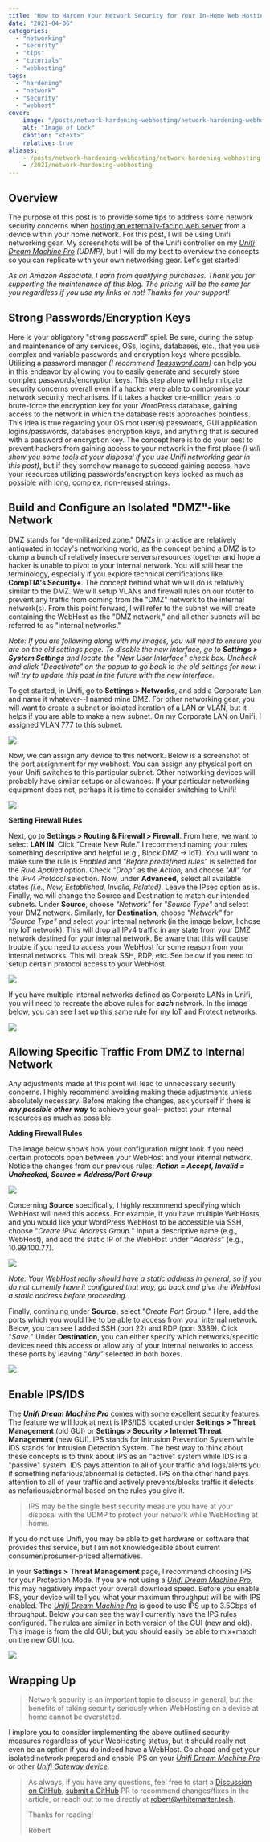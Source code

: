 ```yaml
---
title: "How to Harden Your Network Security for Your In-Home Web Hosting"
date: "2021-04-06"
categories:
  - "networking"
  - "security"
  - "tips"
  - "tutorials"
  - "webhosting"
tags:
  - "hardening"
  - "network"
  - "security"
  - "webhost"
cover:
    image: "/posts/network-hardening-webhosting/network-hardening-webhosting.jpg"
    alt: "Image of Lock"
    caption: "<text>"
    relative: true
aliases:
    - /posts/network-hardening-webhosting/network-hardening-webhosting
    - /2021/network-hardening-webhosting
---
```


## Overview

The purpose of this post is to provide some tips to address some network security concerns when [hosting an externally-facing web server](https://whitematter.tech/2021/04/01/hosting-your-own-site-with-traefik-and-wordpress/) from a device within your home network. For this post, I will be using Unifi networking gear. My screenshots will be of the Unifi controller on my _[Unifi Dream Machine Pro](https://www.amazon.com/gp/product/B086967C9X/ref=as_li_tl?ie=UTF8&camp=1789&creative=9325&creativeASIN=B086967C9X&linkCode=as2&tag=whitematter-20&linkId=4fc0624a437d4bfe761f2ebb02ca61bd)_ _(UDMP)_, but I will do my best to overview the concepts so you can replicate with your own networking gear. Let's get started!

__As an Amazon Associate, I earn from qualifying purchases._ Thank you for _supporting the maintenance of this blog. The pricing will be the same for you regardless if you use my links or not! Thanks for your support!__

## Strong Passwords/Encryption Keys

Here is your obligatory "strong password" spiel. Be sure, during the setup and maintenance of any services, OSs, logins, databases, etc., that you use complex and variable passwords and encryption keys where possible. Utilizing a password manager _(I recommend [1password.com](http://1password.com))_ can help you in this endeavor by allowing you to easily generate and securely store complex passwords/encryption keys. This step alone will help mitigate security concerns overall even if a hacker were able to compromise your network security mechanisms. If it takes a hacker one-million years to brute-force the encryption key for your WordPress database, gaining access to the network in which the database rests approaches pointless. This idea is true regarding your OS root user(s) passwords, GUI application logins/passwords, databases encryption keys, and anything that is secured with a password or encryption key. The concept here is to do your best to prevent hackers from gaining access to your network in the first place _(I will show you some tools at your disposal if you use Unifi networking gear in this post)_, but if they somehow manage to succeed gaining access, have your resources utilizing passwords/encryption keys locked as much as possible with long, complex, non-reused strings.

## **Build and Configure an Isolated "DMZ"-like Network**

DMZ stands for "de-militarized zone." DMZs in practice are relatively antiquated in today's networking world, as the concept behind a DMZ is to clump a bunch of relatively insecure servers/resources together and hope a hacker is unable to pivot to your internal network. You will still hear the terminology, especially if you explore technical certifications like **CompTIA's Security+**. The concept behind what we will do is relatively similar to the DMZ. We will setup VLANs and firewall rules on our router to prevent any traffic from coming from the "DMZ" network to the internal network(s). From this point forward, I will refer to the subnet we will create containing the WebHost as the "DMZ network," and all other subnets will be referred to as "internal networks."

_Note: If you are following along with my images, you will need to ensure you are on the old settings page._ _To disable the new interface, go to **Settings > System Settings** and locate the "New User Interface" check box. Uncheck and click "Deactivate" on the popup to go back to the old settings for now. I will try to update this post in the future with the new interface._

To get started, in Unifi, go to **Settings > Networks**, and add a Corporate Lan and name it whatever--I named mine DMZ. For other networking gear, you will want to create a subnet or isolated iteration of a LAN or VLAN, but it helps if you are able to make a new subnet. On my Corporate LAN on Unifi, I assigned VLAN 777 to this subnet.

![](/posts/network-hardening-webhosting/images/Screen-Shot-2021-04-05-at-10.44.06-PM-1024x62.png)

Now, we can assign any device to this network. Below is a screenshot of the port assignment for my webhost. You can assign any physical port on your Unifi switches to this particular subnet. Other networking devices will probably have similar setups or allowances. If your particular networking equipment does not, perhaps it is time to consider switching to Unifi!

![](/posts/network-hardening-webhosting/images/Screen-Shot-2021-04-06-at-3.02.53-PM-673x1024.png)

**Setting Firewall Rules**

Next, go to **Settings > Routing & Firewall > Firewall**. From here, we want to select **LAN IN**. Click "Create New Rule." I recommend naming your rules something descriptive and helpful (e.g., Block DMZ -> IoT). You will want to make sure the rule is _Enabled_ and _"Before predefined rules"_ is selected for the _Rule Applied_ option. Check _"Drop"_ as the _Action,_ and choose _"All"_ for the _IPv4 Protocol_ selection. Now, under **Advanced,** select all available states _(i.e., New, Established, Invalid, Related)_. Leave the IPsec option as is. Finally, we will change the Source and Destination to match our intended subnets. Under **Source**, choose _"Network"_ for _"Source Type"_ and select your DMZ network. Similarly, for **Destination**, choose _"Network"_ for _"Source Type"_ and select your internal network (in the image below, I chose my IoT network). This will drop all IPv4 traffic in any state from your DMZ network destined for your internal network. Be aware that this will cause trouble if you need to access your WebHost for some reason from your internal networks. This will break SSH, RDP, etc. See below if you need to setup certain protocol access to your WebHost.

![](/posts/network-hardening-webhosting/images/Screen-Shot-2021-04-06-at-3.08.18-PM-897x1024.png)

If you have multiple internal networks defined as Corporate LANs in Unifi, you will need to recreate the above rules for **_each_** network. In the image below, you can see I set up this same rule for my IoT and Protect networks.

![](/posts/network-hardening-webhosting/images/Screen-Shot-2021-04-05-at-10.45.05-PM-1024x90.png)

## **Allowing Specific Traffic From DMZ to Internal Network**

Any adjustments made at this point will lead to unnecessary security concerns. I highly recommend avoiding making these adjustments unless absolutely necessary. Before making the changes, ask yourself if there is **_any possible other way_** to achieve your goal--protect your internal resources as much as possible.

**Adding Firewall Rules**

The image below shows how your configuration might look if you need certain protocols open between your WebHost and your internal network. Notice the changes from our previous rules: **_Action = Accept, Invalid = Unchecked, Source = Address/Port Group_**.

![](/posts/network-hardening-webhosting/images/Screen-Shot-2021-04-06-at-3.24.24-PM-824x1024.png)

Concerning **Source** specifically, I highly recommend specifying which WebHost will need this access. For example, if you have multiple WebHosts, and you would like your WordPress WebHost to be accessible via SSH, choose "_Create IPv4 Address Group._" Input a descriptive name (e.g., WebHost), and add the static IP of the WebHost under "_Address_" (e.g., 10.99.100.77).

![](/posts/network-hardening-webhosting/images/Screen-Shot-2021-04-06-at-3.30.40-PM-1024x828.png)

_Note: Your WebHost really should have a static address in general, so if you do not currently have it configured that way, go back and give the WebHost a static address before proceeding._

Finally, continuing under **Source,** select "_Create Port Group._" Here, add the ports which you would like to be able to access from your internal network. Below, you can see I added SSH (port 22) and RDP (port 3389). Click "_Save._" Under **Destination**, you can either specify which networks/specific devices need this access or allow any of your internal networks to access these ports by leaving "_Any"_ selected in both boxes.

![](/posts/network-hardening-webhosting/images/Screen-Shot-2021-04-06-at-3.32.05-PM-1024x1008.png)

## Enable IPS/IDS

The **_[Unifi Dream Machine Pro](https://www.amazon.com/gp/product/B086967C9X/ref=as_li_tl?ie=UTF8&camp=1789&creative=9325&creativeASIN=B086967C9X&linkCode=as2&tag=whitematter-20&linkId=4fc0624a437d4bfe761f2ebb02ca61bd)_** comes with some excellent security features. The feature we will look at next is IPS/IDS located under **Settings > Threat Management** (old GUI) or **Settings > Security > Internet Threat Management** (new GUI). IPS stands for Intrusion Prevention System while IDS stands for Intrusion Detection System. The best way to think about these concepts is to think about IPS as an "active" system while IDS is a "passive" system. IDS pays attention to all of your traffic and logs/alerts you if something nefarious/abnormal is detected. IPS on the other hand pays attention to all of your traffic and actively prevents/blocks traffic it detects as nefarious/abnormal based on the rules you give it.

> IPS may be the single best security measure you have at your disposal with the UDMP to protect your network while WebHosting at home.

If you do not use Unifi, you may be able to get hardware or software that provides this service, but I am not knowledgeable about current consumer/prosumer-priced alternatives.

In your **Settings > Threat Management** page, I recommend choosing IPS for your Protection Mode. If you are not using a _[Unifi Dream Machine Pro](https://www.amazon.com/gp/product/B086967C9X/ref=as_li_tl?ie=UTF8&camp=1789&creative=9325&creativeASIN=B086967C9X&linkCode=as2&tag=whitematter-20&linkId=4fc0624a437d4bfe761f2ebb02ca61bd)_, this may negatively impact your overall download speed. Before you enable IPS, your device will tell you what your maximum throughput will be with IPS enabled. The _[Unifi Dream Machine Pro](https://www.amazon.com/gp/product/B086967C9X/ref=as_li_tl?ie=UTF8&camp=1789&creative=9325&creativeASIN=B086967C9X&linkCode=as2&tag=whitematter-20&linkId=4fc0624a437d4bfe761f2ebb02ca61bd)_ is good to use IPS up to 3.5Gbps of throughput. Below you can see the way I currently have the IPS rules configured. The rules are similar in both version of the GUI (new and old). This image is from the old GUI, but you should easily be able to mix+match on the new GUI too.

![](/posts/network-hardening-webhosting/images/Screen-Shot-2021-04-06-at-3.50.42-PM-1024x988.png)

## Wrapping Up

> Network security is an important topic to discuss in general, but the benefits of taking security seriously when WebHosting on a device at home cannot be overstated.

I implore you to consider implementing the above outlined security measures regardless of your WebHosting status, but it should really not even be an option if you do indeed have a WebHost. Go ahead and get your isolated network prepared and enable IPS on your _[Unifi Dream Machine Pro](https://www.amazon.com/gp/product/B086967C9X/ref=as_li_tl?ie=UTF8&camp=1789&creative=9325&creativeASIN=B086967C9X&linkCode=as2&tag=whitematter-20&linkId=4fc0624a437d4bfe761f2ebb02ca61bd)_ or other _[Unifi Gateway device](https://www.amazon.com/gp/product/B019PBEI5W/ref=as_li_tl?ie=UTF8&camp=1789&creative=9325&creativeASIN=B019PBEI5W&linkCode=as2&tag=whitematter-20&linkId=6c6cfd4f08014ed587a37392b9bb957f)._

> As always, if you have any questions, feel free to start a [Discussion on GitHub](https://github.com/RobertDWhite/WhiteMatterTech/discussions), [submit a GitHub](https://github.com/RobertDWhite/WhiteMatterTech/pulls) PR to recommend changes/fixes in the article, or reach out to me directly at [robert@whitematter.tech](mailto:robert@whitematter.tech).
>
> Thanks for reading!
>
> Robert
